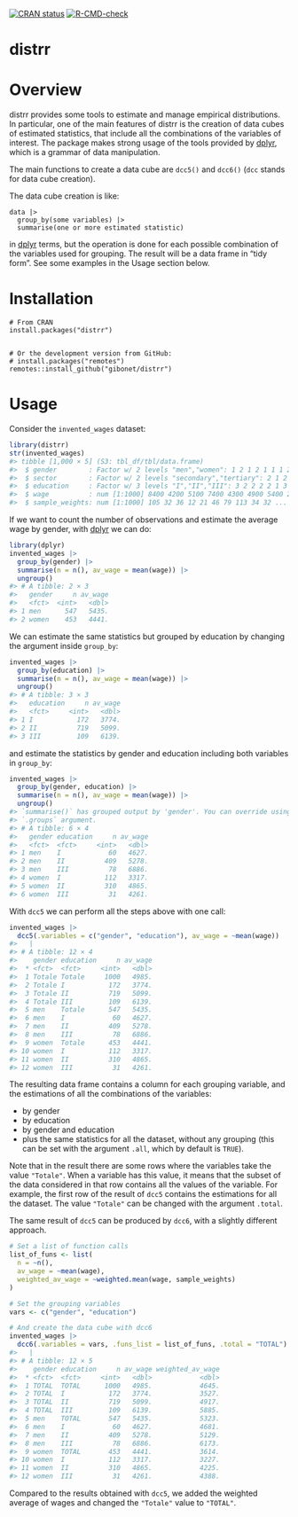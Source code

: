 
<!-- README.md is generated from README.Rmd. Please edit that file -->
<!-- badges: start -->

[![CRAN
status](https://www.r-pkg.org/badges/version/distrr)](https://cran.r-project.org/package=distrr)
[![R-CMD-check](https://github.com/gibonet/distrr/actions/workflows/R-CMD-check.yaml/badge.svg)](https://github.com/gibonet/distrr/actions/workflows/R-CMD-check.yaml)
<!-- badges: end -->

# distrr

# Overview

distrr provides some tools to estimate and manage empirical
distributions. In particular, one of the main features of distrr is the
creation of data cubes of estimated statistics, that include all the
combinations of the variables of interest. The package makes strong
usage of the tools provided by
[dplyr](https://cran.r-project.org/package=dplyr), which is a grammar of
data manipulation.

The main functions to create a data cube are `dcc5()` and `dcc6()`
(`dcc` stands for data cube creation).

The data cube creation is like:

    data |>
      group_by(some variables) |>
      summarise(one or more estimated statistic)

in [dplyr](https://cran.r-project.org/package=dplyr) terms, but the
operation is done for each possible combination of the variables used
for grouping. The result will be a data frame in “tidy form”. See some
examples in the Usage section below.

# Installation

    # From CRAN
    install.packages("distrr")


    # Or the development version from GitHub:
    # install.packages("remotes")
    remotes::install_github("gibonet/distrr")

# Usage

Consider the `invented_wages` dataset:

``` r
library(distrr)
str(invented_wages)
#> tibble [1,000 × 5] (S3: tbl_df/tbl/data.frame)
#>  $ gender        : Factor w/ 2 levels "men","women": 1 2 1 2 1 1 1 2 2 2 ...
#>  $ sector        : Factor w/ 2 levels "secondary","tertiary": 2 1 2 2 1 1 2 1 2 1 ...
#>  $ education     : Factor w/ 3 levels "I","II","III": 3 2 2 2 2 1 3 1 2 2 ...
#>  $ wage          : num [1:1000] 8400 4200 5100 7400 4300 4900 5400 2900 4500 3000 ...
#>  $ sample_weights: num [1:1000] 105 32 36 12 21 46 79 113 34 32 ...
```

If we want to count the number of observations and estimate the average
wage by gender, with [dplyr](https://cran.r-project.org/package=dplyr)
we can do:

``` r
library(dplyr)
invented_wages |>
  group_by(gender) |>
  summarise(n = n(), av_wage = mean(wage)) |>
  ungroup()
#> # A tibble: 2 × 3
#>   gender     n av_wage
#>   <fct>  <int>   <dbl>
#> 1 men      547   5435.
#> 2 women    453   4441.
```

We can estimate the same statistics but grouped by education by changing
the argument inside `group_by`:

``` r
invented_wages |>
  group_by(education) |>
  summarise(n = n(), av_wage = mean(wage)) |>
  ungroup()
#> # A tibble: 3 × 3
#>   education     n av_wage
#>   <fct>     <int>   <dbl>
#> 1 I           172   3774.
#> 2 II          719   5099.
#> 3 III         109   6139.
```

and estimate the statistics by gender and education including both
variables in `group_by`:

``` r
invented_wages |>
  group_by(gender, education) |>
  summarise(n = n(), av_wage = mean(wage)) |>
  ungroup()
#> `summarise()` has grouped output by 'gender'. You can override using the
#> `.groups` argument.
#> # A tibble: 6 × 4
#>   gender education     n av_wage
#>   <fct>  <fct>     <int>   <dbl>
#> 1 men    I            60   4627.
#> 2 men    II          409   5278.
#> 3 men    III          78   6886.
#> 4 women  I           112   3317.
#> 5 women  II          310   4865.
#> 6 women  III          31   4261.
```

With `dcc5` we can perform all the steps above with one call:

``` r
invented_wages |> 
  dcc5(.variables = c("gender", "education"), av_wage = ~mean(wage))
#>   |                                                                              |                                                                      |   0%  |                                                                              |===================================                                   |  50%  |                                                                              |======================================================================| 100%
#> # A tibble: 12 × 4
#>    gender education     n av_wage
#>  * <fct>  <fct>     <int>   <dbl>
#>  1 Totale Totale     1000   4985.
#>  2 Totale I           172   3774.
#>  3 Totale II          719   5099.
#>  4 Totale III         109   6139.
#>  5 men    Totale      547   5435.
#>  6 men    I            60   4627.
#>  7 men    II          409   5278.
#>  8 men    III          78   6886.
#>  9 women  Totale      453   4441.
#> 10 women  I           112   3317.
#> 11 women  II          310   4865.
#> 12 women  III          31   4261.
```

The resulting data frame contains a column for each grouping variable,
and the estimations of all the combinations of the variables:

- by gender
- by education
- by gender and education
- plus the same statistics for all the dataset, without any grouping
  (this can be set with the argument `.all`, which by default is
  `TRUE`).

Note that in the result there are some rows where the variables take the
value `"Totale"`. When a variable has this value, it means that the
subset of the data considered in that row contains all the values of the
variable. For example, the first row of the result of `dcc5` contains
the estimations for all the dataset. The value `"Totale"` can be changed
with the argument `.total`.

The same result of `dcc5` can be produced by `dcc6`, with a slightly
different approach.

``` r
# Set a list of function calls
list_of_funs <- list(
  n = ~n(),
  av_wage = ~mean(wage),
  weighted_av_wage = ~weighted.mean(wage, sample_weights)
)

# Set the grouping variables
vars <- c("gender", "education")

# And create the data cube with dcc6
invented_wages |> 
  dcc6(.variables = vars, .funs_list = list_of_funs, .total = "TOTAL")
#>   |                                                                              |                                                                      |   0%  |                                                                              |===================================                                   |  50%  |                                                                              |======================================================================| 100%
#> # A tibble: 12 × 5
#>    gender education     n av_wage weighted_av_wage
#>  * <fct>  <fct>     <int>   <dbl>            <dbl>
#>  1 TOTAL  TOTAL      1000   4985.            4645.
#>  2 TOTAL  I           172   3774.            3527.
#>  3 TOTAL  II          719   5099.            4917.
#>  4 TOTAL  III         109   6139.            5885.
#>  5 men    TOTAL       547   5435.            5323.
#>  6 men    I            60   4627.            4681.
#>  7 men    II          409   5278.            5129.
#>  8 men    III          78   6886.            6173.
#>  9 women  TOTAL       453   4441.            3614.
#> 10 women  I           112   3317.            3227.
#> 11 women  II          310   4865.            4225.
#> 12 women  III          31   4261.            4388.
```

Compared to the results obtained with `dcc5`, we added the weighted
average of wages and changed the `"Totale"` value to `"TOTAL"`.
